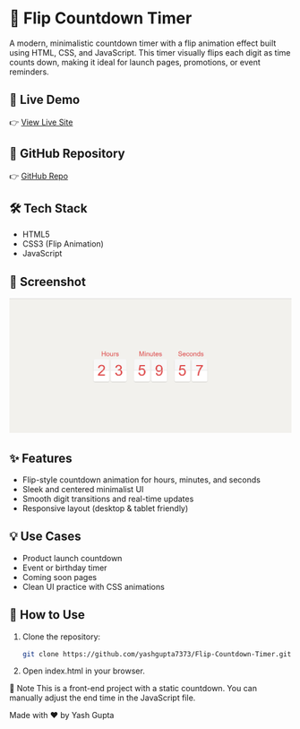 # 🔄 Flip Countdown Timer

A modern, minimalistic countdown timer with a flip animation effect built using HTML, CSS, and JavaScript. This timer visually flips each digit as time counts down, making it ideal for launch pages, promotions, or event reminders.

## 🔗 Live Demo
👉 [View Live Site](https://yashgupta7373.github.io/Flip-Countdown-Timer/)

## 📂 GitHub Repository
👉 [GitHub Repo](https://github.com/yashgupta7373/Flip-Countdown-Timer)

## 🛠️ Tech Stack
- HTML5
- CSS3 (Flip Animation)
- JavaScript

## 📸 Screenshot
![Flip Countdown Timer](screenshot/Screenshot.png)

## ✨ Features
- Flip-style countdown animation for hours, minutes, and seconds
- Sleek and centered minimalist UI
- Smooth digit transitions and real-time updates
- Responsive layout (desktop & tablet friendly)

## 💡 Use Cases
- Product launch countdown
- Event or birthday timer
- Coming soon pages
- Clean UI practice with CSS animations

## 🚀 How to Use
1. Clone the repository:
   ```bash
   git clone https://github.com/yashgupta7373/Flip-Countdown-Timer.git
2. Open index.html in your browser.

📌 Note
This is a front-end project with a static countdown. You can manually adjust the end time in the JavaScript file.

Made with ❤️ by Yash Gupta